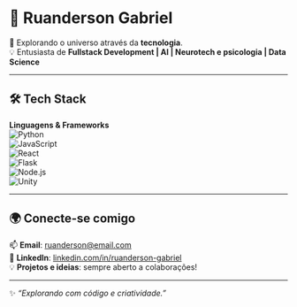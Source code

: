 # 🌌 Ruanderson Gabriel  

🚀 Explorando o universo  através da **tecnologia**.  
💡 Entusiasta de **Fullstack Development | AI | Neurotech e psicologia | Data Science**  

---

## 🛠️ Tech Stack  

**Linguagens & Frameworks**  
![Python](https://img.shields.io/badge/Python-3776AB?style=for-the-badge&logo=python&logoColor=white)  
![JavaScript](https://img.shields.io/badge/JavaScript-F7DF1E?style=for-the-badge&logo=javascript&logoColor=black)  
![React](https://img.shields.io/badge/React-20232A?style=for-the-badge&logo=react&logoColor=61DAFB)  
![Flask](https://img.shields.io/badge/Flask-000000?style=for-the-badge&logo=flask&logoColor=white)  
![Node.js](https://img.shields.io/badge/Node.js-339933?style=for-the-badge&logo=node.js&logoColor=white)  
![Unity](https://img.shields.io/badge/Unity-100000?style=for-the-badge&logo=unity&logoColor=white)  

---

## 🌍 Conecte-se comigo  

📫 **Email**: [ruanderson@email.com](mailto:ruanderson@email.com)  
💼 **LinkedIn**: [linkedin.com/in/ruanderson-gabriel](https://www.linkedin.com/in/ruanderson-gabriel-033ab6197)  
💡 **Projetos e ideias**: sempre aberto a colaborações!  

---

✨ *“Explorando com código e criatividade.”*  
